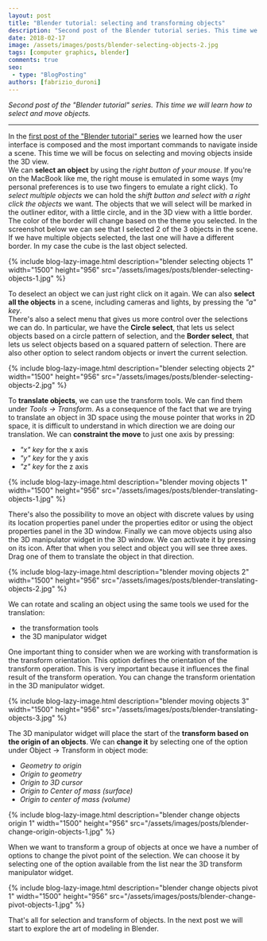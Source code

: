 ```yaml
---
layout: post
title: "Blender tutorial: selecting and transforming objects"
description: "Second post of the Blender tutorial series. This time we will learn how to select and move objects."
date: 2018-02-17
image: /assets/images/posts/blender-selecting-objects-2.jpg
tags: [computer graphics, blender]
comments: true
seo:
 - type: "BlogPosting"
authors: [fabrizio_duroni] 
---
```


*Second post of the "Blender tutorial" series. This time we will learn how to select and move objects.*

---

In the [first post of the "Blender tutorial" series](/2018/01/31/blender-tutorial-1-user-interface.html "Blender 
tutorial: user interface") we learned how the user interface is composed and the most important commands to navigate 
inside a scene. This time we will be focus on selecting and moving objects inside the 3D view.  
We can **select an object** by using the *right button of your mouse*. If you're on the MacBook like me, the right 
mouse is emulated in some ways (my personal preferences is to use two fingers to emulate a right click). To *select multiple
 objects* we can hold the *shift button and select with a right click the objects* we want. The objects that we will 
 select will be marked in the outliner editor, with a little circle, and in the 3D view with a little border. The 
 color of the border will change based on the theme you selected. In the screenshot below we can see that I selected
  2 of the 3 objects in the scene. If we have multiple objects selected, the last one will have a different border. 
  In my case the cube is the last object selected.

{% include blog-lazy-image.html description="blender selecting objects 1" width="1500" height="956" src="/assets/images/posts/blender-selecting-objects-1.jpg" %}

To deselect an object we can just right click on it again. We can also **select all the objects** in a scene, 
including cameras and lights, by pressing the *"a" key*.  
There's also a select menu that gives us more control over the selections we can do. In particular, we have the 
**Circle select**, that lets us select objects based on a circle pattern of selection, and the **Border select**, that 
lets us select objects based on a squared pattern of selection. There are also other option to select random objects
 or invert the current selection.

{% include blog-lazy-image.html description="blender selecting objects 2" width="1500" height="956" src="/assets/images/posts/blender-selecting-objects-2.jpg" %}

To **translate objects**, we can use the transform tools. We can find them under *Tools -> Transform*. As a 
consequence of the fact that we are trying to translate an object in 3D space using the mouse pointer that works in 2D space, it is 
difficult to understand in which direction we are doing our translation. We can **constraint the move** to just 
one axis by pressing:

* *"x" key* for the x axis
* *"y" key* for the y axis
* *"z" key* for the z axis

{% include blog-lazy-image.html description="blender moving objects 1" width="1500" height="956" src="/assets/images/posts/blender-translating-objects-1.jpg" %}

There's also the possibility to move an object with discrete values by using its location properties panel under the 
properties editor or using the object properties panel in the 3D window. Finally we can move objects using also the 
3D manipulator widget in the 3D window. We can activate it by pressing on its icon. After that when you select and 
object you will see three axes. Drag one of them to translate the object in that direction.

{% include blog-lazy-image.html description="blender moving objects 2" width="1500" height="956" src="/assets/images/posts/blender-translating-objects-2.jpg" %}

We can rotate and scaling an object using the same tools we used for the translation:

* the transformation tools
* the 3D manipulator widget

One important thing to consider when we are working with transformation is the transform orientation. This option defines the orientation of the transform operation. This is very important because it influences the final result of the transform operation. You can change the transform orientation in the 3D manipulator widget.

{% include blog-lazy-image.html description="blender moving objects 3" width="1500" height="956" src="/assets/images/posts/blender-translating-objects-3.jpg" %}

The 3D manipulator widget will place the start of the **transform based on the origin of an objects**. We can **change it** by selecting one of the option under Object -> Transform in object mode:

* *Geometry to origin*
* *Origin to geometry*
* *Origin to 3D cursor*
* *Origin to Center of mass (surface)*
* *Origin to center of mass (volume)*

{% include blog-lazy-image.html description="blender change objects origin 1" width="1500" height="956" src="/assets/images/posts/blender-change-origin-objects-1.jpg" %}

When we want to transform a group of objects at once we have a number of options to change the pivot point of the 
selection. We can choose it by selecting one of the option available from the list near the 3D transform manipulator 
widget.

{% include blog-lazy-image.html description="blender change objects pivot 1" width="1500" height="956" src="/assets/images/posts/blender-change-pivot-objects-1.jpg" %}

That's all for selection and transform of objects. In the next post we will start to explore the art of modeling in 
Blender.
